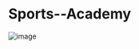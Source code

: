 # Sports--Academy

![image](https://github.com/user-attachments/assets/7b8b5521-858c-4589-8a29-17bbdf37a26f)
